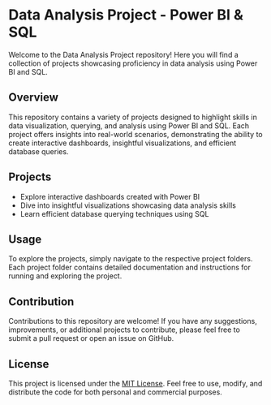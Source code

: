 # Data Analysis Project - Power BI & SQL

Welcome to the Data Analysis Project repository! Here you will find a collection of projects showcasing proficiency in data analysis using Power BI and SQL.

## Overview

This repository contains a variety of projects designed to highlight skills in data visualization, querying, and analysis using Power BI and SQL. Each project offers insights into real-world scenarios, demonstrating the ability to create interactive dashboards, insightful visualizations, and efficient database queries.

## Projects

- Explore interactive dashboards created with Power BI
- Dive into insightful visualizations showcasing data analysis skills
- Learn efficient database querying techniques using SQL

## Usage

To explore the projects, simply navigate to the respective project folders. Each project folder contains detailed documentation and instructions for running and exploring the project.

## Contribution

Contributions to this repository are welcome! If you have any suggestions, improvements, or additional projects to contribute, please feel free to submit a pull request or open an issue on GitHub.

## License

This project is licensed under the [MIT License](https://opensource.org/licenses/MIT). Feel free to use, modify, and distribute the code for both personal and commercial purposes.
